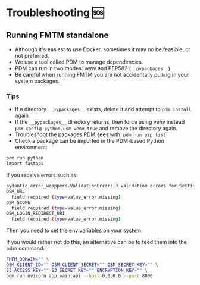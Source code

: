# Troubleshooting 🆘

## Running FMTM standalone

- Although it's easiest to use Docker, sometimes it may no be feasible, or not preferred.
- We use a tool called PDM to manage dependencies.
- PDM can run in two modes: venv and PEP582 (`__pypackages__`).
- Be careful when running FMTM you are not accidentally pulling in your system packages.

### Tips

- If a directory `__pypackages__` exists, delete it and attempt to
  `pdm install`
  again.
- If the `__pypackages__` directory returns, then force using venv instead
  `pdm config python.use_venv true`
  and remove the directory again.
- Troubleshoot the packages PDM sees with:
  `pdm run pip list`
- Check a package can be imported in the PDM-based Python environment:

```bash
pdm run python
import fastapi
```

If you receive errors such as:

```bash
pydantic.error_wrappers.ValidationError: 3 validation errors for Settings
OSM_URL
  field required (type=value_error.missing)
OSM_SCOPE
  field required (type=value_error.missing)
OSM_LOGIN_REDIRECT_URI
  field required (type=value_error.missing)
```

Then you need to set the env variables on your system.

If you would rather not do this,
an alternative can be to feed them into the pdm command:

```bash
FMTM_DOMAIN="" \
OSM_CLIENT_ID="" OSM_CLIENT_SECRET="" OSM_SECRET_KEY="" \
S3_ACCESS_KEY="" S3_SECRET_KEY="" ENCRYPTION_KEY="" \
pdm run uvicorn app.main:api --host 0.0.0.0 --port 8000
```
